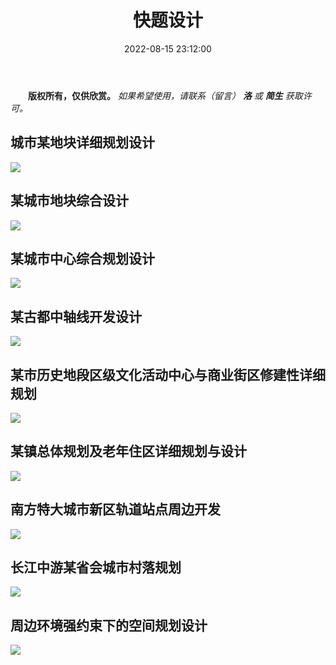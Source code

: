 ﻿---
title: 快题设计
date: 2022-08-15 23:12:00
sidebar: false
tags:
 - 绘画设计展
categories:
 - 地理人文
---

**&emsp;&emsp;版权所有，仅供欣赏。** *如果希望使用，请联系（留言） **洛** 或 **简生** 获取许可。*

## 城市某地块详细规划设计

![](/literature/Sketch/城市某地块详细规划设计.webp)

## 某城市地块综合设计

![](/literature/Sketch/某城市地块综合设计.webp)

## 某城市中心综合规划设计

![](/literature/Sketch/某城市中心综合规划设计.webp)

## 某古都中轴线开发设计

![](/literature/Sketch/某古都中轴线开发设计.webp)

## 某市历史地段区级文化活动中心与商业街区修建性详细规划

![](/literature/Sketch/某市历史地段区级文化活动中心与商业街区修建性详细规划.webp)

## 某镇总体规划及老年住区详细规划与设计

![](/literature/Sketch/某镇总体规划及老年住区详细规划与设计.webp)

## 南方特大城市新区轨道站点周边开发

![](/literature/Sketch/南方特大城市新区轨道站点周边开发.webp)

## 长江中游某省会城市村落规划

![](/literature/Sketch/长江中游某省会城市村落规划.webp)

## 周边环境强约束下的空间规划设计

![](/literature/Sketch/周边环境强约束下的空间规划设计.webp)
